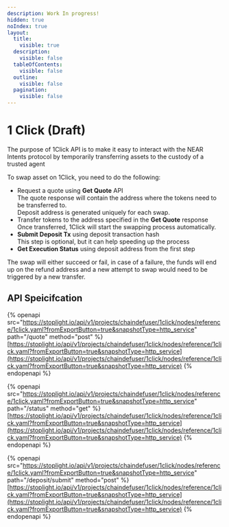 ```yaml
---
description: Work In progress!
hidden: true
noIndex: true
layout:
  title:
    visible: true
  description:
    visible: false
  tableOfContents:
    visible: false
  outline:
    visible: false
  pagination:
    visible: false
---
```


# 1 Click (Draft)

The purpose of 1Click API is to make it easy to interact with the NEAR Intents protocol by temporarily transferring assets to the custody of a trusted agent

To swap asset on 1Click, you need to do the following:

* Request a quote using **Get Quote** API\
  &#x20;  The quote response will contain the address where the tokens need to be transferred to.\
  &#x20;  Deposit address is generated uniquely for each swap.
* Transfer tokens to the address specified in the **Get Quote** response\
  &#x20;  Once transferred, 1Click will start the swapping process automatically.
* **Submit Deposit Tx** using deposit transaction hash\
  &#x20;   This step is optional, but it can help speeding up the process
* **Get Execution Status** using deposit address from the first step

The swap will either succeed or fail, in case of a failure, the funds will end up on the refund address and a new attempt to swap would need to be triggered by a new transfer.

## API Speicifcation

{% openapi src="https://stoplight.io/api/v1/projects/chaindefuser/1click/nodes/reference/1click.yaml?fromExportButton=true&snapshotType=http_service" path="/quote" method="post" %}
[https://stoplight.io/api/v1/projects/chaindefuser/1click/nodes/reference/1click.yaml?fromExportButton=true&snapshotType=http_service](https://stoplight.io/api/v1/projects/chaindefuser/1click/nodes/reference/1click.yaml?fromExportButton=true&snapshotType=http_service)
{% endopenapi %}

{% openapi src="https://stoplight.io/api/v1/projects/chaindefuser/1click/nodes/reference/1click.yaml?fromExportButton=true&snapshotType=http_service" path="/status" method="get" %}
[https://stoplight.io/api/v1/projects/chaindefuser/1click/nodes/reference/1click.yaml?fromExportButton=true&snapshotType=http_service](https://stoplight.io/api/v1/projects/chaindefuser/1click/nodes/reference/1click.yaml?fromExportButton=true&snapshotType=http_service)
{% endopenapi %}

{% openapi src="https://stoplight.io/api/v1/projects/chaindefuser/1click/nodes/reference/1click.yaml?fromExportButton=true&snapshotType=http_service" path="/deposit/submit" method="post" %}
[https://stoplight.io/api/v1/projects/chaindefuser/1click/nodes/reference/1click.yaml?fromExportButton=true&snapshotType=http_service](https://stoplight.io/api/v1/projects/chaindefuser/1click/nodes/reference/1click.yaml?fromExportButton=true&snapshotType=http_service)
{% endopenapi %}
